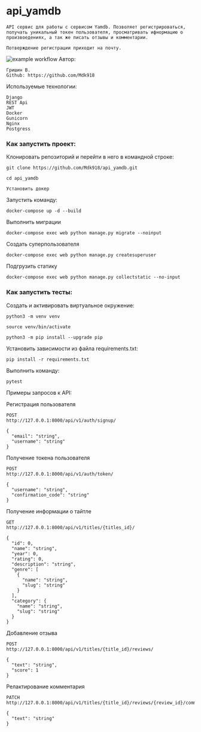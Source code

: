 # api_yamdb
```
API сервис для работы с сервисом Yamdb. Позволяет регистрироваться,
получать уникальный токен пользователя, просматривать ифнормацию о
произвоедениях, а так же писать отзывы и комментарии.

Потверждение регистрации приходит на почту.

```
![example workflow](https://github.com/Mdk918/yamdb_final/actions/workflows/yamdb_workflow.yml/badge.svg)
Автор:
```
Гришин В.
Github: https://github.com/Mdk918
```

Используемые технологии:
```
Django
REST Api
JWT
Docker
Gunicorn
Nginx
Postgress
```

### Как запустить проект:

Клонировать репозиторий и перейти в него в командной строке:

```
git clone https://github.com/Mdk918/api_yamdb.git
```

```
cd api_yamdb
```


```
Установить докер
```

Запустить команду:

```
docker-compose up -d --build 
```
Выполнить миграции

```
docker-compose exec web python manage.py migrate --noinput
```
Создать суперпользователя

```
docker-compose exec web python manage.py createsuperuser
```
Подгрузить статику

```
docker-compose exec web python manage.py collectstatic --no-input
```

### Как запустить тесты:

Cоздать и активировать виртуальное окружение:

```
python3 -m venv venv
```

```
source venv/bin/activate
```

```
python3 -m pip install --upgrade pip
```

Установить зависимости из файла requirements.txt:

```
pip install -r requirements.txt
```

Выполнить команду:

```
pytest
```




Примеры запросов к API:

Регистрация пользователя
```
POST
http://127.0.0.1:8000/api/v1/auth/signup/

{
  "email": "string",
  "username": "string"
}
```
Получение токена пользователя
```
POST
http://127.0.0.1:8000/api/v1/auth/token/

{
  "username": "string",
  "confirmation_code": "string"
}
```
Получение информации о тайтле
```
GET
http://127.0.0.1:8000/api/v1/titles/{titles_id}/

{
  "id": 0,
  "name": "string",
  "year": 0,
  "rating": 0,
  "description": "string",
  "genre": [
    {
      "name": "string",
      "slug": "string"
    }
  ],
  "category": {
    "name": "string",
    "slug": "string"
  }
}
```
Добавление отзыва
```
POST
http://127.0.0.1:8000/api/v1/titles/{title_id}/reviews/

{
  "text": "string",
  "score": 1
}
```
Релактирование  комментария
```
PATCH
http://127.0.0.1:8000/api/v1/titles/{title_id}/reviews/{review_id}/comments/{comment_id}/

{
  "text": "string"
}
```


